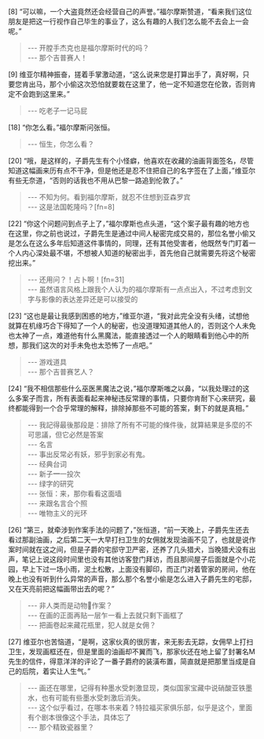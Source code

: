 
[8] “可以嘛，一个大盗竟然还会经营自己的声誉。”福尔摩斯赞道，“看来我们这位朋友是把这一行视作自己毕生的事业了，这么有趣的人我们怎么能不去会上一会呢。”
>--- 开膛手杰克也是福尔摩斯时代的吗？<br>
>--- 那个吉普赛人！<br>

[9] 维亚尔精神振奋，搓着手掌激动道，“这么说来您是打算出手了，真好啊，只要您肯出马，那个小偷这次恐怕就要栽在这里了，他一定不知道您在伦敦，否则肯定不会跑到这里来。”
>--- 吃老子一记马屁<br>

[18] “你怎么看。”福尔摩斯问张恒。
>--- 恒生，你怎么看？<br>

[20] “哦，是这样的，子爵先生有个小怪癖，他喜欢在收藏的油画背面签名，尽管知道这幅画来历有点不干净，但是他还是忍不住把自己的名字签在了上面，”维亚尔有些无奈道，“否则的话我也不用从巴黎一路追到伦敦了。”
>--- 不知为何。看到福尔摩斯，就忍不住想到亚森罗宾<br>
>--- 这是法国乾隆吗？[fn=8]<br>

[22] “你这个问题问到点子上了，”福尔摩斯也点头道，“这个案子最有趣的地方也在这里，你之前也说过，子爵先生是通过中间人秘密完成交易的，那位名誉小偷又是怎么在这么多年后知道这件事情的，同理，还有其他受害者，他既然专门盯着一个人内心深处最不堪，不想被人知道的秘密出手，首先他自己就需要先将这个秘密挖出来。”
>--- 还用问？！占卜啊！[fn=31]<br>
>--- 虽然语言风格上跟我个人认为的福尔摩斯有一点点出入，不过考虑到文字与影像的表达差异还是可以接受的<br>

[23] “这也是最让我感到困惑的地方，”维亚尔道，“我对此完全没有头绪，试想他就算在机缘巧合下得知了一个人的秘密，也没道理知道其他人的，否则这个人未免也太神了一点，难道他有什么黑魔法，能直接透过一个人的眼睛看到他心中的所想，那我们这次的对手未免也太恐怖了一点吧。”
>--- 游戏道具<br>
>--- 那个吉普赛艺人？<br>

[24] “我不相信那些什么巫医黑魔法之说，”福尔摩斯嗤之以鼻，“以我处理过的这么多案子而言，所有表面看起来神秘违反常理的事情，只要你肯耐下心来研究，最终都能得到一个合乎常理的解释，排除掉那些不可能的答案，剩下的就是真相。”
>--- 我記得最後那段是：排除了所有不可能的條件後，就算結果是多麼的不可思議，但它必然是答案<br>
>--- 名言<br>
>--- 事出反常必有妖，邪乎到家必有鬼。<br>
>--- 经典台词<br>
>--- 新子**一**一投次<br>
>--- 绿字的研究<br>
>--- 张恒：来，那你看看这面墙<br>
>--- 来跟名言合个照<br>
>--- 唯物主义的光环<br>

[26] “第三，就牵涉到作案手法的问题了，”张恒道，“前一天晚上，子爵先生还去看过那副油画，之后第二天一大早打扫卫生的女佣就发现油画不见了，也就是说作案时间就在这之间，但是子爵的宅邸守卫严密，还养了几头猎犬，当晚猎犬没有出声，笔记上说这段时间里也没有其他访客登门拜访，而且那间屋子后面就是个小花园，早上下过一场小雨，泥土松散，上面没有脚印，而正门对着管家的房间，他在晚上也没有听到什么异常的声音，那么那个名誉小偷是怎么进入子爵先生的宅邸，又在天亮前把这幅画带出去的呢？”
>--- 非人类而是动物🐒作案？<br>
>--- 在画的正面再贴一层乍一看上去就只剩下画框了<br>
>--- 把画卷起来藏花瓶里，犯人就是女佣？<br>

[27] 维亚尔也苦恼道，“是啊，这家伙真的很厉害，来无影去无踪，女佣早上打扫卫生，发现画框还在，但是里面的油画却不翼而飞，那家伙还在地上留了封署名M先生的信件，得意洋洋的评论了一番子爵府的装潢布置，简直就是把那里当成是自己的后院，着实让人生气。”
>--- 画还在哪里，记得有种墨水受刺激显现，类似国家宝藏中说硝酸亚铁墨水，也有可能有些墨水受刺激后消失。<br>
>--- 这个似乎看过，在哪本书来着？特拉福买家俱乐部，似乎是这个，里面有个剧本很像这个手法，具体忘了<br>
>--- 那个精致瓷器里？<br>
